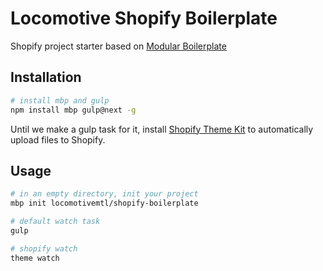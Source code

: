 # Locomotive Shopify Boilerplate
Shopify project starter based on [Modular Boilerplate]

## Installation
```sh
# install mbp and gulp
npm install mbp gulp@next -g
```

Until we make a gulp task for it, install [Shopify Theme Kit] to automatically upload files to Shopify.

## Usage
```sh
# in an empty directory, init your project
mbp init locomotivemtl/shopify-boilerplate

# default watch task
gulp

# shopify watch
theme watch
```

[Modular Boilerplate]: https://github.com/modularbp/modular-boilerplate
[Shopify Theme Kit]: https://github.com/Shopify/themekit
